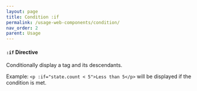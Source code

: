 ```yaml
---
layout: page
title: Condition :if
permalink: /usage-web-components/condition/
nav_order: 2
parent: Usage
---
```


#### `:if` Directive

Conditionally display a tag and its descendants.

Example: `<p :if="state.count < 5">Less than 5</p>` will be displayed if the condition is met.
